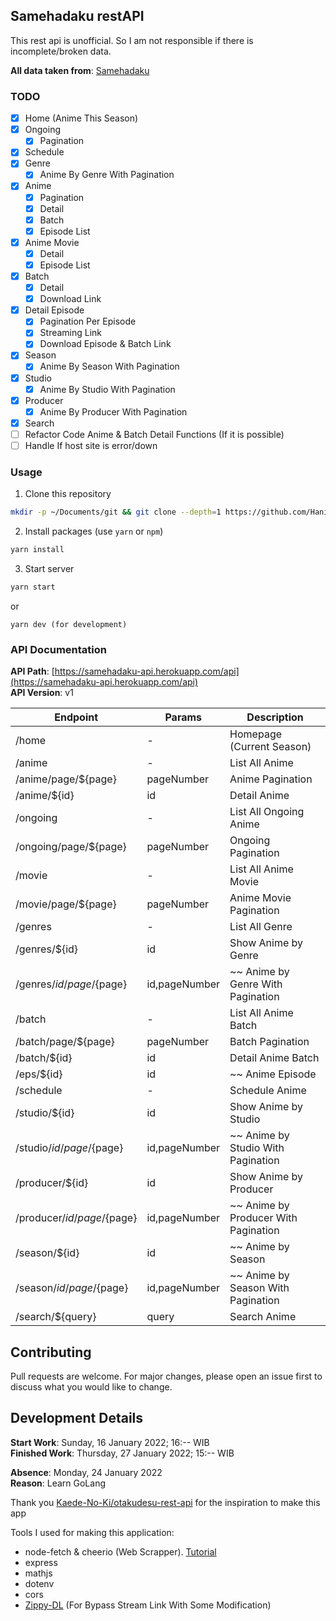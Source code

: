 ## Samehadaku restAPI

This rest api is unofficial. So I am not responsible if there is incomplete/broken data.

**All data taken from**: [Samehadaku](https://194.163.183.129)

### TODO

- [x] Home (Anime This Season)
- [x] Ongoing
  - [x] Pagination
- [x] Schedule
- [x] Genre
  - [x] Anime By Genre With Pagination
- [x] Anime
  - [x] Pagination
  - [x] Detail
  - [x] Batch
  - [x] Episode List
- [x] Anime Movie
  - [x] Detail
  - [x] Episode List
- [x] Batch
  - [x] Detail
  - [x] Download Link
- [x] Detail Episode
  - [x] Pagination Per Episode
  - [x] Streaming Link
  - [x] Download Episode & Batch Link
- [x] Season
  - [x] Anime By Season With Pagination
- [x] Studio
  - [x] Anime By Studio With Pagination
- [x] Producer
  - [x] Anime By Producer With Pagination
- [x] Search
- [ ] Refactor Code Anime & Batch Detail Functions (If it is possible)
- [ ] Handle If host site is error/down

### Usage

1. Clone this repository

```bash
mkdir -p ~/Documents/git && git clone --depth=1 https://github.com/Hanivan/restAPI-Samehadaku.git ~/Documents/git/restAPI-Samehadaku && cd ~/Documents/git/restAPI-Samehadaku
```

2. Install packages (use `yarn` or `npm`)

```bash
yarn install
```

3. Start server

```bash
yarn start
```

or

```
yarn dev (for development)
```

### API Documentation

**API Path**: [https://samehadaku-api.herokuapp.com/api](https://samehadaku-api.herokuapp.com/api)<br>
**API Version**: v1

| Endpoint                     | Params        | Description                          |
| ---------------------------- | ------------- | ------------------------------------ |
| /home                        | -             | Homepage (Current Season)            |
| /anime                       | -             | List All Anime                       |
| /anime/page/${page}          | pageNumber    | Anime Pagination                     |
| /anime/${id}                 | id            | Detail Anime                         |
| /ongoing                     | -             | List All Ongoing Anime               |
| /ongoing/page/${page}        | pageNumber    | Ongoing Pagination                   |
| /movie                       | -             | List All Anime Movie                 |
| /movie/page/${page}          | pageNumber    | Anime Movie Pagination               |
| /genres                      | -             | List All Genre                       |
| /genres/${id}                | id            | Show Anime by Genre                  |
| /genres/${id}/page/${page}   | id,pageNumber | ~~ Anime by Genre With Pagination    |
| /batch                       | -             | List All Anime Batch                 |
| /batch/page/${page}          | pageNumber    | Batch Pagination                     |
| /batch/${id}                 | id            | Detail Anime Batch                   |
| /eps/${id}                   | id            | ~~ Anime Episode                     |
| /schedule                    | -             | Schedule Anime                       |
| /studio/${id}                | id            | Show Anime by Studio                 |
| /studio/${id}/page/${page}   | id,pageNumber | ~~ Anime by Studio With Pagination   |
| /producer/${id}              | id            | Show Anime by Producer               |
| /producer/${id}/page/${page} | id,pageNumber | ~~ Anime by Producer With Pagination |
| /season/${id}                | id            | ~~ Anime by Season                   |
| /season/${id}/page/${page}   | id,pageNumber | ~~ Anime by Season With Pagination   |
| /search/${query}             | query         | Search Anime                         |

## Contributing

Pull requests are welcome. For major changes, please open an issue first to discuss what you would like to change.

## Development Details

**Start Work**: Sunday, 16 January 2022; 16:-- WIB<br>
**Finished Work**: Thursday, 27 January 2022; 15:-- WIB

**Absence**: Monday, 24 January 2022<br>
**Reason**: Learn GoLang

Thank you [ Kaede-No-Ki/otakudesu-rest-api](https://github.com/Kaede-No-Ki/otakudesu-rest-api) for the inspiration to make this app

Tools I used for making this application:

- node-fetch & cheerio (Web Scrapper). [Tutorial](https://www.youtube.com/watch?v=z6jwIkkc7ro)
- express
- mathjs
- dotenv
- cors
- [Zippy-DL](https://github.com/anasrar/Zippy-DL) (For Bypass Stream Link With Some Modification)

